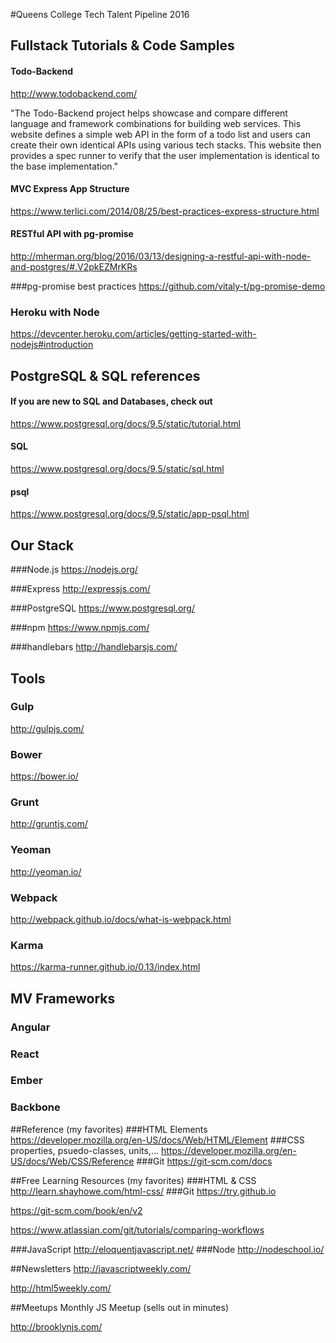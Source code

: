 #Queens College Tech Talent Pipeline 2016


## Fullstack Tutorials & Code Samples

#### Todo-Backend
http://www.todobackend.com/

"The Todo-Backend project helps showcase and compare different language and framework combinations for building web services. This website defines a simple web API in the form of a todo list and users can create their own identical APIs using various tech stacks. This website then provides a spec runner to verify that the user implementation is identical to the base implementation."

#### MVC Express App Structure
https://www.terlici.com/2014/08/25/best-practices-express-structure.html

#### RESTful API with pg-promise
http://mherman.org/blog/2016/03/13/designing-a-restful-api-with-node-and-postgres/#.V2pkEZMrKRs

###pg-promise best practices
https://github.com/vitaly-t/pg-promise-demo

### Heroku with Node
https://devcenter.heroku.com/articles/getting-started-with-nodejs#introduction

## PostgreSQL & SQL references

#### If you are new to SQL and Databases, check out 
https://www.postgresql.org/docs/9.5/static/tutorial.html


#### SQL
https://www.postgresql.org/docs/9.5/static/sql.html

#### psql
https://www.postgresql.org/docs/9.5/static/app-psql.html



## Our Stack

###Node.js
https://nodejs.org/

###Express
http://expressjs.com/

###PostgreSQL
https://www.postgresql.org/

###npm
https://www.npmjs.com/

###handlebars
http://handlebarsjs.com/


## Tools

### Gulp
http://gulpjs.com/

### Bower
https://bower.io/

### Grunt
http://gruntjs.com/

### Yeoman
http://yeoman.io/

### Webpack
http://webpack.github.io/docs/what-is-webpack.html

### Karma
https://karma-runner.github.io/0.13/index.html

## MV Frameworks

### Angular

### React

### Ember

### Backbone

##Reference (my favorites)
###HTML Elements
https://developer.mozilla.org/en-US/docs/Web/HTML/Element
###CSS properties, psuedo-classes, units,...
https://developer.mozilla.org/en-US/docs/Web/CSS/Reference
###Git
https://git-scm.com/docs

##Free Learning Resources (my favorites)
###HTML & CSS
http://learn.shayhowe.com/html-css/
###Git
https://try.github.io

https://git-scm.com/book/en/v2

https://www.atlassian.com/git/tutorials/comparing-workflows

###JavaScript
http://eloquentjavascript.net/
###Node
http://nodeschool.io/

##Newsletters
http://javascriptweekly.com/

http://html5weekly.com/

##Meetups
Monthly JS Meetup (sells out in minutes)

http://brooklynjs.com/


